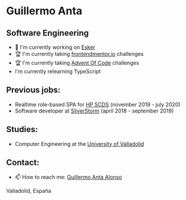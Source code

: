 # Guillermo Anta
## Software Engineering

- 💼 I'm currently working on [Esker](https://www.esker.com/) 
- 🏆 I'm currently taking [frontendmentor.io](https://www.frontendmentor.io/profile/Antazx) challenges
- 🏆 I'm currently taking [Advent Of Code](https://adventofcode.com/) challenges
-   I'm currently relearning TypeScript


## Previous jobs:
- Realtime role-based SPA for [HP SCDS](https://hpscds.com/observatorio-hp/) (november 2019 - july 2020)
- Software developer at [SilverStorm](https://www.silver-storm.com/es/) (april 2018 - september 2019)

## Studies:
- Computer Engineering at the [University of Valladolid](uva.es/export/sites/uva/)

## Contact:
- 📫 How to reach me: [Guillermo Anta Alonso](mailto:guillermoantataz@gmail.com)


Valladolid, España